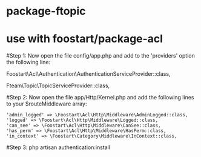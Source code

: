 # package-ftopic
# use with foostart/package-acl
#Step 1: Now open the file config/app.php and add to the 'providers' option the following line:

   Foostart\Acl\Authentication\AuthenticationServiceProvider::class,
   
   Fteam\Topic\TopicServiceProvider::class,


#Step 2: Now open the file app/Http/Kernel.php and add the following lines to your $routeMiddleware array:

    'admin_logged' => \Foostart\Acl\Http\Middleware\AdminLogged::class,
    'logged' => \Foostart\Acl\Http\Middleware\Logged::class,
    'can_see' => \Foostart\Acl\Http\Middleware\CanSee::class,
    'has_perm' => \Foostart\Acl\Http\Middleware\HasPerm::class,
    'in_context' => \Foostart\Category\Middleware\InContext::class,
    
    
#Step 3: php artisan authentication:install
